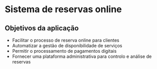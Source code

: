 # Sistema de reservas online

## Objetivos da aplicação

- Facilitar o processo de reserva online para clientes
- Automatizar a gestão de disponibilidade de serviços
- Permitir o processamento de pagamentos digitais
- Fornecer uma plataforma administrativa para controlo e análise de reservas
